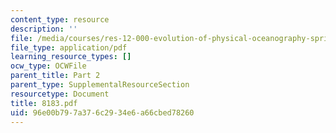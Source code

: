 ```yaml
---
content_type: resource
description: ''
file: /media/courses/res-12-000-evolution-of-physical-oceanography-spring-2007/96e00b797a376c2934e6a66cbed78260_8183.pdf
file_type: application/pdf
learning_resource_types: []
ocw_type: OCWFile
parent_title: Part 2
parent_type: SupplementalResourceSection
resourcetype: Document
title: 8183.pdf
uid: 96e00b79-7a37-6c29-34e6-a66cbed78260
---
```

